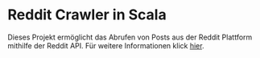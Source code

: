 # Reddit Crawler in Scala

Dieses Projekt ermöglicht das Abrufen von Posts aus der Reddit Plattform mithilfe der Reddit API.
Für weitere Informationen klick [hier](https://github.com/NewsAnalyseTool/Documentation/wiki/Reddit-Crawler-Documentation).

